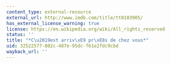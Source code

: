 ```yaml
---
content_type: external-resource
external_url: http://www.imdb.com/title/tt0103905/
has_external_license_warning: true
license: https://en.wikipedia.org/wiki/All_rights_reserved
status: ''
title: "*C\u2019est arriv\xE9 pr\xE8s de chez vous*"
uid: 32522577-802c-487e-95dc-f61e2fdc9cbd
wayback_url: ''
---
```

